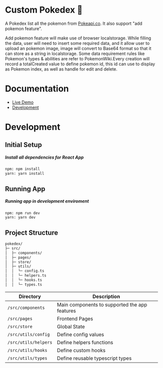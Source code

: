 # Custom Pokedex 👾

A Pokedex list all the pokemon from [Pokeapi.co](https://pokeapi.co/). It also support "add pokemon feature".

Add pokemon feature will make use of browser localstorage. While filling the data, user will need to insert some required data, and it allow user to upload an pokemon image, image will convert to Base64 format so that it can store as a string in localstorage. Some data requirement rules like Pokemon's types & abilities are refer to PokemonWiki.Every creation will record a totalCreated value to define pokemon id, this id can use to display as Pokemon index, as well as handle for edit and delete.

# Documentation

- [Live Demo](https://dennis-pokedex.netlify.app/)
- [Development](#development)

# Development

## Initial Setup

##### Install all dependencies for React App

```bash
npm: npm install
yarn: yarn install
```

## Running App

##### Running app in development enviroment

```bash
npm: npm run dev
yarn: yarn dev
```

## Project Structure

```txt
pokedex/
├─ src/
│  ├─ components/
│  ├─ pages/
│  ├─ store/
│  ├─ utils/
│  │  └─ config.ts
│  │  └─ helpers.ts
│  │  └─ hooks.ts
│  │  └─ types.ts
```

| Directory            | Description                                   |
| -------------------- | --------------------------------------------- |
| `/src/components`    | Main components to supported the app features |
| `/src/pages`         | Frontend Pages                                |
| `/src/store`         | Global State                                  |
| `/src/utils/config`  | Define config values                          |
| `/src/utils/helpers` | Define helpers functions                      |
| `/src/utils/hooks`   | Define custom hooks                           |
| `/src/utils/types`   | Define reusable typescript types              |
